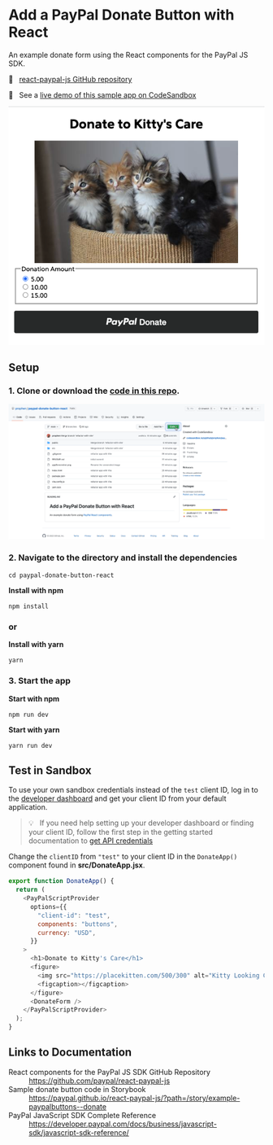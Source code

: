 # Add a PayPal Donate Button with React

An example donate form using the React components for the PayPal JS SDK.

🔗 &nbsp; [react-paypal-js GitHub repository](https://github.com/paypal/react-paypal-js)

🔗 &nbsp; See a [live demo of this sample app on CodeSandbox](https://codesandbox.io/s/paypal-donation-button-example-f4jq38?file=/DonateApp.js)

![App Donate form screenshot](public/app-screenshot.png)

## Setup

### 1. Clone or download the [code in this repo](https://github.com/prophen/paypal-donate-button-react).

![animation showing where to clone or download the code](public/clone-or-download.gif)

### 2. Navigate to the directory and install the dependencies

```
cd paypal-donate-button-react
```

**Install with npm**

```
npm install
```

### or

**Install with yarn**

```
yarn
```

### 3. Start the app

**Start with npm**

```
npm run dev
```

**Start with yarn**

```
yarn run dev
```

## Test in Sandbox

To use your own sandbox credentials instead of the `test` client ID, log in to the [developer dashboard](https://www.paypal.com/signin?returnUri=https%3A%2F%2Fdeveloper.paypal.com%2Fdeveloper%2Fapplications) and get your client ID from your default application.

> 💡 &nbsp; If you need help setting up your developer dashboard or finding your client ID, follow the first step in the getting started documentation to [get API credentials](https://developer.paypal.com/docs/business/get-started/#get-api-credentials)

Change the `clientID` from `"test"` to your client ID in the `DonateApp()` component found in **src/DonateApp.jsx**.

```javascript
export function DonateApp() {
  return (
    <PayPalScriptProvider
      options={{
        "client-id": "test",
        components: "buttons",
        currency: "USD",
      }}
    >
      <h1>Donate to Kitty's Care</h1>
      <figure>
        <img src="https://placekitten.com/500/300" alt="Kitty Looking Cute" />
        <figcaption></figcaption>
      </figure>
      <DonateForm />
    </PayPalScriptProvider>
  );
}
```

## Links to Documentation

<dl>
  <dt>React components for the PayPal JS SDK GitHub Repository</dt>
  <dd><a href="https://github.com/paypal/react-paypal-js">https://github.com/paypal/react-paypal-js</a></dd>
  <dt>Sample donate button code in Storybook</dt>
  <dd><a href="https://paypal.github.io/react-paypal-js/?path=/story/example-paypalbuttons--donate">https://paypal.github.io/react-paypal-js/?path=/story/example-paypalbuttons--donate</a></dd>
  <dt>PayPal JavaScript SDK Complete Reference</dt>
  <dd><a href="https://developer.paypal.com/docs/business/javascript-sdk/javascript-sdk-reference/">https://developer.paypal.com/docs/business/javascript-sdk/javascript-sdk-reference/</a></dd>
</dl>
